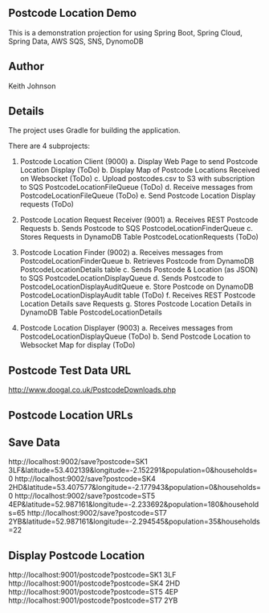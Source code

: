 Postcode Location Demo
----------------------
This is a demonstration projection for using Spring Boot, Spring Cloud, Spring Data, AWS SQS, SNS, DynomoDB

Author
------
Keith Johnson

Details
-------
The project uses Gradle for building the application.

There are 4 subprojects:
1. Postcode Location Client (9000)
   a. Display Web Page to send Postcode Location Display (ToDo)
   b. Display Map of Postcode Locations Received on Websocket (ToDo)
   c. Upload postcodes.csv to S3 with subscription to SQS PostcodeLocationFileQueue (ToDo)
   d. Receive messages from PostcodeLocationFileQueue (ToDo)
   e. Send Postcode Location Display requests (ToDo)

2. Postcode Location Request Receiver (9001)
   a. Receives REST Postcode Requests 
   b. Sends Postcode to SQS PostcodeLocationFinderQueue
   c. Stores Requests in DynamoDB Table PostcodeLocationRequests  (ToDo) 

3. Postcode Location Finder (9002)
   a. Receives messages from PostcodeLocationFinderQueue
   b. Retrieves Postcode from DynamoDB PostcodeLocationDetails table
   c. Sends Postcode & Location (as JSON) to SQS PostcodeLocationDisplayQueue
   d. Sends Postcode to PostcodeLocationDisplayAuditQueue
   e. Store Postcode on DynamoDB PostcodeLocationDisplayAudit table (ToDo)
   f. Receives REST Postcode Location Details save Requests
   g. Stores Postcode Location Details in DynamoDB Table PostcodeLocationDetails 

4. Postcode Location Displayer (9003)
   a. Receives messages from PostcodeLocationDisplayQueue (ToDo)
   b. Send Postcode Location to Websocket Map for display (ToDo)
   
Postcode Test Data URL
----------------------
http://www.doogal.co.uk/PostcodeDownloads.php

Postcode Location URLs
----------------------
Save Data
---------
http://localhost:9002/save?postcode=SK1 3LF&latitude=53.402139&longitude=-2.152291&population=0&households=0
http://localhost:9002/save?postcode=SK4 2HD&latitude=53.407577&longitude=-2.177943&population=0&households=0
http://localhost:9002/save?postcode=ST5 4EP&latitude=52.987161&longitude=-2.233692&population=180&households=65
http://localhost:9002/save?postcode=ST7 2YB&latitude=52.987161&longitude=-2.294545&population=35&households=22

Display Postcode Location
-------------------------
http://localhost:9001/postcode?postcode=SK1 3LF
http://localhost:9001/postcode?postcode=SK4 2HD
http://localhost:9001/postcode?postcode=ST5 4EP
http://localhost:9001/postcode?postcode=ST7 2YB

